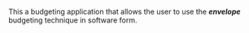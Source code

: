 This a budgeting application that allows the user to use the *__envelope__* budgeting technique in software form.